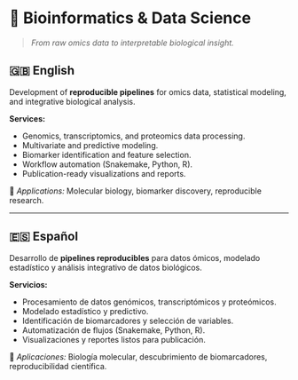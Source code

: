 # 🧬 Bioinformatics & Data Science

> *From raw omics data to interpretable biological insight.*

## 🇬🇧 English
Development of **reproducible pipelines** for omics data, statistical modeling, and integrative biological analysis.

**Services:**
- Genomics, transcriptomics, and proteomics data processing.  
- Multivariate and predictive modeling.  
- Biomarker identification and feature selection.  
- Workflow automation (Snakemake, Python, R).  
- Publication-ready visualizations and reports.

🧩 *Applications:* Molecular biology, biomarker discovery, reproducible research.

---

## 🇪🇸 Español
Desarrollo de **pipelines reproducibles** para datos ómicos, modelado estadístico y análisis integrativo de datos biológicos.

**Servicios:**
- Procesamiento de datos genómicos, transcriptómicos y proteómicos.  
- Modelado estadístico y predictivo.  
- Identificación de biomarcadores y selección de variables.  
- Automatización de flujos (Snakemake, Python, R).  
- Visualizaciones y reportes listos para publicación.

🧩 *Aplicaciones:* Biología molecular, descubrimiento de biomarcadores, reproducibilidad científica.

